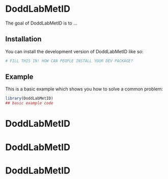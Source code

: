 
# DoddLabMetID

<!-- badges: start -->
<!-- badges: end -->

The goal of DoddLabMetID is to ...

## Installation

You can install the development version of DoddLabMetID like so:

``` r
# FILL THIS IN! HOW CAN PEOPLE INSTALL YOUR DEV PACKAGE?
```

## Example

This is a basic example which shows you how to solve a common problem:

``` r
library(DoddLabMetID)
## basic example code
```

# DoddLabMetID
# DoddLabMetID
# DoddLabMetID

